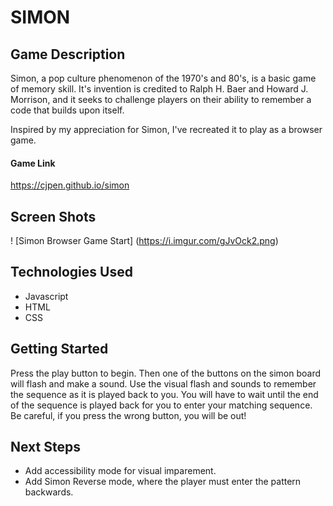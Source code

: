 # SIMON

## Game Description

Simon, a pop culture phenomenon of the 1970's and 80's, is a basic game of memory skill. It's invention is credited to Ralph H. Baer and Howard J. Morrison, and it seeks to challenge players on their ability to remember a code that builds upon itself.

Inspired by my appreciation for Simon, I've recreated it to play as a browser game.

#### Game Link

https://cjpen.github.io/simon


## Screen Shots

! [Simon Browser Game Start] (https://i.imgur.com/gJvOck2.png)

## Technologies Used

- Javascript
- HTML
- CSS

## Getting Started

Press the play button to begin. Then one of the buttons on the simon board will flash and make a sound. Use the visual flash and sounds to remember the sequence as it is played back to you. You will have to wait until the end of the sequence is played back for you to enter your matching sequence. Be careful, if you press the wrong button, you will be out!

## Next Steps

- Add accessibility mode for visual imparement.
- Add Simon Reverse mode, where the player must enter the pattern backwards.


